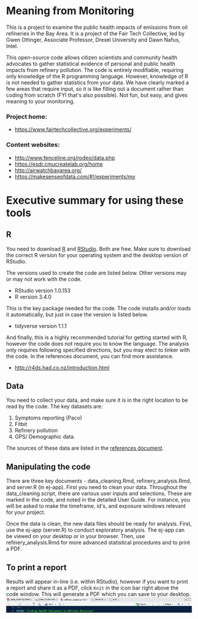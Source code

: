 # Meaning from Monitoring
This is a project to examine the public health impacts of emissions from oil refineries in the Bay Area. It is a project of the Fair Tech Collective, led by Gwen Ottinger, Associate Professor, Drexel University and Dawn Nafus, Intel.

This open-source code allows citizen scientists and community health advocates to gather statistical evidence of personal and public health impacts from refinery pollution. The code is entirely modifiable, requiring only knowledge of the R programming language. However, knowledge of R is not needed to gather statistics from your data. We have clearly marked a few areas that require input, so it is like filling out a document rather than coding from scratch (FYI that's also possible). Not fun, but easy, and gives meaning to your monitoring.

### Project home:
+ https://www.fairtechcollective.org/experiments/

### Content websites:
+ http://www.fenceline.org/rodeo/data.php
+ https://esdr.cmucreatelab.org/home
+ http://airwatchbayarea.org/
+ https://makesenseofdata.com/#!/experiments/my

# Executive summary for using these tools

## R
You need to download [R](https://cran.cnr.berkeley.edu/) and [RStudio](https://www.rstudio.com/products/RStudio/#Desktop). Both are free. Make sure to download the correct R version for your operating system and the desktop version of RStudio.

The versions used to create the code are listed below. Other versions may or may not work with the code.

+ RStudio version 1.0.153
+ R version 3.4.0

This is the key package needed for the code. The code installs and/or loads it automatically, but just in case the version is listed below.

+ tidyverse version 1.1.1

And finally, this is a highly recommended tutorial for getting started with R, however the code does not require you to know the language. The analysis only requires following specified directions, but you may elect to tinker with the code. In the references document, you can find more assistance.

+ http://r4ds.had.co.nz/introduction.html

## Data
You need to collect your data, and make sure it is in the right location to be read by the code. The key datasets are: 

1. Symptoms reporting (Paco)
2. Fitbit
3. Refinery pollution
4. GPS/ Demographic data. 

The sources of these data are listed in the [references document](https://github.com/niklaslollo/refinery-stats/blob/master/references.md).

## Manipulating the code
There are three key documents - data_cleaning.Rmd, refinery_analysis.Rmd, and server.R (in ej-app). First you need to clean your data. Throughout the data_cleaning script, there are various user inputs and selections. These are marked in the code, and noted in the detailed User Guide. For instance, you will be asked to make the timeframe, id's, and exposure windows relevant for your project.

Once the data is clean, the new data files should be ready for analysis. First, use the ej-app (server.R) to conduct exploratory analysis. The ej-app can be viewed on your desktop or in your browser. Then, use refinery_analysis.Rmd for more advanced statistical procedures and to print a PDF.

## To print a report
Results will appear in-line (i.e. within RStudio), however if you want to print a report and share it as a PDF, click `Knit` in the icon bar right above the code window. This will generate a PDF which you can save to your desktop.
![Knit](images/knit.png)